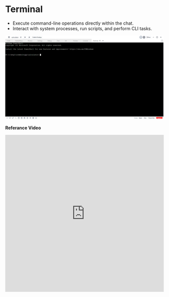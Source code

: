 # Terminal


 - Execute command-line operations directly within the chat.
 - Interact with system processes, run scripts, and perform CLI tasks.


![terminal](../../../static/img/terminal.png)

**Referance Video**

<iframe width="100%" height="500" src="https://www.youtube.com/embed/SWUUTVzPa9A?si=vIyb4-5N5q-tgd4R" title="YouTube video player" frameborder="0" allow="accelerometer; autoplay; clipboard-write; encrypted-media; gyroscope; picture-in-picture; web-share" referrerpolicy="strict-origin-when-cross-origin" allowfullscreen></iframe>